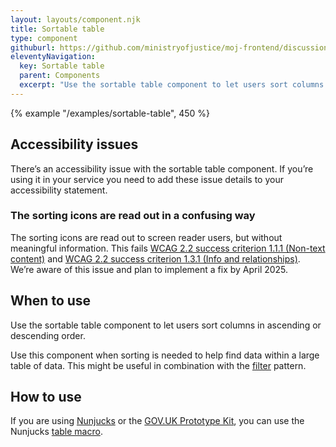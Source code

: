 ```yaml
---
layout: layouts/component.njk
title: Sortable table
type: component
githuburl: https://github.com/ministryofjustice/moj-frontend/discussions/269
eleventyNavigation:
  key: Sortable table
  parent: Components
  excerpt: "Use the sortable table component to let users sort columns in ascending or descending order."
---
```


{% example "/examples/sortable-table", 450 %}

## Accessibility issues

There’s an accessibility issue with the sortable table component. If you’re using it in your service you need to add these issue details to your accessibility statement.

### The sorting icons are read out in a confusing way

The sorting icons are read out to screen reader users, but without meaningful information. This fails [WCAG 2.2 success criterion 1.1.1 (Non-text content)](https://www.w3.org/TR/WCAG22/#non-text-content) and [WCAG 2.2 success criterion 1.3.1 (Info and relationships)](https://www.w3.org/TR/WCAG22/#info-and-relationships). We’re aware of this issue and plan to implement a fix by April 2025. 


## When to use

Use the sortable table component to let users sort columns in ascending or descending order.

Use this component when sorting is needed to help find data within a large table of data. This might be useful in combination with the [filter](/patterns/filter-a-list/) pattern.

## How to use

If you are using [Nunjucks](https://mozilla.github.io/nunjucks/) or the [GOV.UK Prototype Kit](https://govuk-prototype-kit.herokuapp.com/), you can use the Nunjucks [table macro](https://design-system.service.gov.uk/components/table/).
